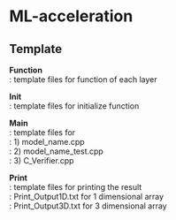 # ML-acceleration  
  
**Template**  
------
  
**Function**  
: template files for function of each layer  
  
**Init**  
: template files for initialize function   
  
**Main**  
: template files for   
: 1) model_name.cpp  
: 2) model_name_test.cpp   
: 3) C_Verifier.cpp  
  
**Print**  
: template files for printing the result  
: Print_Output1D.txt for 1 dimensional array  
: Print_Output3D.txt for 3 dimensional array  
  
